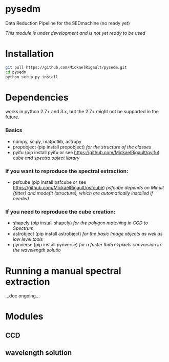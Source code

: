 # pysedm
Data Reduction Pipeline for the SEDmachine (no ready yet)

*This module is under development and is not yet ready to be used*

# Installation

```bash
git pull https://github.com/MickaelRigault/pysedm.git
cd pysedm
python setup.py install
```


# Dependencies

works in python 2.7+ and 3.x, but the 2.7+ might not be supported in the future. 

### Basics

- numpy, scipy, matpotlib, astropy
- propobject (pip install propobject) _for the structure of the classes_
- pyifu (pip install pyifu or see https://github.com/MickaelRigault/pyifu) _cube and spectra object library_

### If you want to reproduce the spectral extraction:

- psfcube (pip install psfcube or see https://github.com/MickaelRigault/psfcube) 
  _psfcube depends on Minuit (fitter) and modefit (structure), which are automatically installed if needed_

### If you need to reproduce the cube creation:

- shapely (pip install shapely) _for the polygon matching in CCD to Spectrum_  
- astrobject (pip install astrobject) _for the basic Image objects as well as low level tools_
- pynverse (pip install pynverse) _for a faster lbda<->pixels conversion in the wavelength solutio_

# Running a manual spectral extraction

...doc ongoing...

# Modules

## CCD

## wavelength solution

